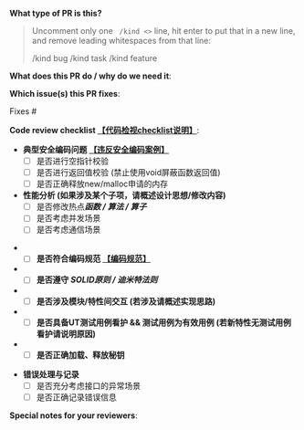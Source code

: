 <!--  Thanks for sending a pull request!  Here are some tips for you:

1) If this is your first time, please read our contributor guidelines: https://gitee.com/mindspore/mindspore/blob/master/CONTRIBUTING.md

2) If you want to contribute your code but don't know who will review and merge, please add label `mindspore-assistant` to the pull request, we will find and do it as soon as possible.
-->

**What type of PR is this?**
> Uncomment only one ` /kind <>` line, hit enter to put that in a new line, and remove leading whitespaces from that line:
>
> /kind bug
> /kind task
> /kind feature


**What does this PR do / why do we need it**:


**Which issue(s) this PR fixes**:
<!-- 
*Automatically closes linked issue when PR is merged.
Usage: `Fixes #<issue number>`, or `Fixes (paste link of issue)`.
-->
Fixes #

**Code review checklist [【代码检视checklist说明】](https://gitee.com/mindspore/community/blob/master/security/code_review_checklist_mechanism.md)**:

- **典型安全编码问题 [【违反安全编码案例】](https://gitee.com/mindspore/community/blob/master/security/security_coding_violation_cases.md)**
    - [ ] 是否进行空指针校验
    - [ ] 是否进行返回值校验 (禁止使用void屏蔽函数返回值)
    - [ ] 是否正确释放new/malloc申请的内存
- **性能分析 (如果涉及某个子项，请概述设计思想/修改内容)**
    - [ ] 是否修改热点***函数 / 算法 / 算子***
    - [ ] 是否考虑并发场景
    - [ ] 是否考虑通信场景
+ - [ ] **是否符合编码规范 [【编码规范】](https://gitee.com/mindspore/community/blob/master/security/coding_guild_cpp_zh_cn.md)**
+ - [ ] **是否遵守 ***SOLID原则 / 迪米特法则*****
+ - [ ] **是否涉及模块/特性间交互 (若涉及请概述实现思路)**
+ - [ ] **是否具备UT测试用例看护 && 测试用例为有效用例 (若新特性无测试用例看护请说明原因)**
+ - [ ] **是否正确加载、释放秘钥**
- **错误处理与记录**
    - [ ] 是否充分考虑接口的异常场景
    - [ ] 是否正确记录错误信息

**Special notes for your reviewers**:
<!-- + - [ ] **是否涉及文档（安装、教程、设计、参考、API、迁移指南、FAQ等）修改** -->
<!-- + - [ ] **是否导致无法前向兼容** -->
<!-- + - [ ] **是否为对外接口变更** -->
<!-- + - [ ] **是否涉及依赖的三方库变更** -->
